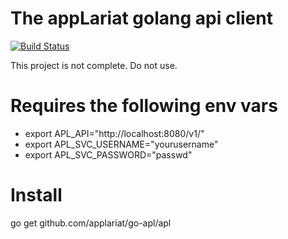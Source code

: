 # The appLariat golang api client

[![Build Status](https://travis-ci.org/applariat/go-apl.svg?branch=master)](https://travis-ci.org/applariat/go-apl)

This project is not complete. Do not use.

# Requires the following env vars

* export APL_API="http://localhost:8080/v1/"
* export APL_SVC_USERNAME="yourusername"
* export APL_SVC_PASSWORD="passwd"

# Install

go get github.com/applariat/go-apl/apl
